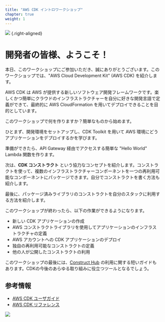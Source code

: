 ```yaml
---
title: "AWS CDK イントロワークショップ"
chapter: true
weight: 1
---
```

![](/images/favicon.png)
{.right-aligned}


# 開発者の皆様、ようこそ！

本日、このワークショップにご参加いただき、誠にありがとうございます。このワークショップでは、"AWS Cloud Development Kit" (AWS CDK) を紹介します。


AWS CDK は AWS が提供する新しいソフトウェア開発フレームワークです。楽しくかつ簡単にクラウドのインフラストラクチャーを自分に好きな開発言語で定義ができて、最終的に AWS CloudFormation を用いてデプロイできることを目的としています。

このワークショップで何を作りますか？簡単なものから始めます。

ひとまず、開発環境をセットアップし、CDK Toolkit を用いて AWS 環境にどうアプリケーションをデプロイするかを学びます。

準備ができたら、API Gateway 経由でアクセスする簡単な "Hello World" Lambda 関数を作ります。

次は、__CDK コンストラクト__ という協力なコンセプトを紹介します。コンストラクトを使って、複数のインフラストラクチャーコンポーネントを一つの再利用可能なコンポーネントにパッケージできます。自分でコンストラクトを書く方法も紹介します。

最後に、パッケージ済みライブラリのコンストラクトを自分のスタックに利用する方法を紹介します。

このワークショップが終わったら、以下の作業ができるようになります。

- 新しい CDK アプリケーションの作成
- AWS コンストラクトライブラリを使用してアプリケーションのインフラストラクチャの定義
- AWS アカウントへの CDK アプリケーションのデプロイ
- 独自の再利用可能なコンストラクトの定義
- 他の人が公開したコンストラクトの利用

このワークショップの最後には、[Construct Hub](./60-construct-hub.html) の利用に関する短いガイドもあります。CDKの今後のあらゆる取り組みに役立つツールとなるでしょう。

## 参考情報

- [AWS CDK ユーザガイド](https://docs.aws.amazon.com/CDK/latest/userguide)
- [AWS CDK リファレンス](https://docs.aws.amazon.com/cdk/api/v2/docs/aws-construct-library.html)

![](/images/cdk-logo.png)
